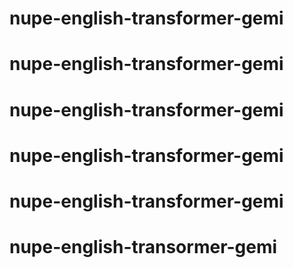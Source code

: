 # nupe-english-transformer-gemi
# nupe-english-transformer-gemi
# nupe-english-transformer-gemi
# nupe-english-transformer-gemi
# nupe-english-transformer-gemi
# nupe-english-transormer-gemi
